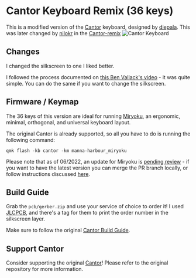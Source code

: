 # Cantor Keyboard Remix (36 keys)
This is a modified version of the [Cantor](https://github.com/diepala/cantor) keyboard, designed by [diepala](https://github.com/diepala).
This was later changed by [nilokr](https://github.com/nilokr) in the [Cantor-remix](https://github.com/nilokr/cantor-remix)
![Cantor Keyboard](assets/cantor-remix.jpg)


## Changes
I changed the silkscreen to one I liked better.

I followed the process documented on [this Ben Vallack's video](https://www.youtube.com/watch?v=JqpBKuEVinw) - it was quite simple. You can do the same if you want to change the silkscreen. 


## Firmware / Keymap
The 36 keys of this version are ideal for running [Miryoku](https://github.com/manna-harbour/miryoku), an ergonomic, minimal, orthogonal, and universal keyboard layout.

The original Cantor is already supported, so all you have to do is running the following command:
```
qmk flash -kb cantor -km manna-harbour_miryoku
```

Please note that as of 06/2022, an update for Miryoku is [pending review](https://github.com/qmk/qmk_firmware/pull/16482) - if you want to have the latest version you can merge the PR branch locally, or follow instructions discussed [here](https://github.com/manna-harbour/miryoku/discussions/89).


## Build Guide
Grab the `pcb/gerber.zip` and use your service of choice to order it! I used [JLCPCB](https://jlcpcb.com/), and there's a tag for them to print the order number in the silkscreen layer. 

Make sure to follow the original [Cantor Build Guide](https://github.com/diepala/cantor/blob/main/doc/build_guide.md). 

## Support Cantor
Consider supporting the original [Cantor](https://github.com/diepala/cantor)! Please refer to the original repository for more information.


